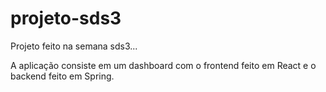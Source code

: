 # projeto-sds3

Projeto feito na semana sds3...

A aplicação consiste em um dashboard com o frontend feito em React e o backend feito em Spring.
